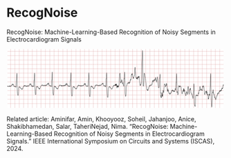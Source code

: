 # RecogNoise

RecogNoise: Machine-Learning-Based Recognition of Noisy Segments in Electrocardiogram Signals

<div align="center">
  <img src="./img/main.png" alt="RecogNoise" width="500">
</div>

Related article: Aminifar, Amin, Khooyooz, Soheil, Jahanjoo, Anice, Shakibhamedan, Salar, TaheriNejad, Nima. “RecogNoise: Machine-Learning-Based Recognition of Noisy Segments in Electrocardiogram Signals.” IEEE International Symposium on Circuits and Systems (ISCAS), 2024.
